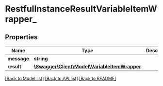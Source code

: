 # RestfulInstanceResultVariableItemWrapper_

## Properties
Name | Type | Description | Notes
------------ | ------------- | ------------- | -------------
**message** | **string** |  | [optional] 
**result** | [**\Swagger\Client\Model\VariableItemWrapper**](VariableItemWrapper.md) |  | [optional] 

[[Back to Model list]](../README.md#documentation-for-models) [[Back to API list]](../README.md#documentation-for-api-endpoints) [[Back to README]](../README.md)


